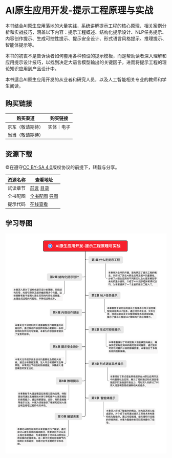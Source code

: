 # AI原生应用开发-提示工程原理与实战

本书结合AI原生应用落地的大量实践，系统讲解提示工程的核心原理、相关案例分析和实战技巧，涵盖以下内容：提示工程概述、结构化提示设计、NLP任务提示、内容创作提示、生成可控性提示、提示安全设计、形式语言风格提示、推理提示、智能体提示等。

本书的初衷不是告诉读者如何套用各种预设的提示模板，而是帮助读者深入理解和应用提示设计技巧，以找到决定大语言模型输出的关键因子，进而将提示工程的理论知识应用到产品设计中。

本书适合AI原生应用开发的从业者和研究人员，以及人工智能相关专业的教师和学生阅读。

## 购买链接

| 购买渠道         | 购买链接   |
| ---------------- | ---------- |
| 京东（敬请期待） | 实体｜电子 |
| 当当（敬请期待） |            |

## 资源下载

©️在遵守[CC BY-SA 4.0](https://creativecommons.org/licenses/by-sa/4.0/)版权协议的前提下，转载与分享。

| 资源名称 | 查看地址                               |
| -------- | -------------------------------------- |
| 试读章节 | [前言](前言.md) [目录](前言.md)        |
| 全书配图 | [全书配图](全书配图.pdf)  [导图](导图) |
| 提示代码 | [在线查看](代码)                       |

## 学习导图

![AI原生应用开发-提示工程原理与实战](./导图/home.png)
